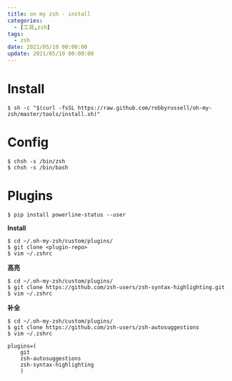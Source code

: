 ```yaml
---
title: on my zsh - install
categories: 
  - [工具,zsh]
tags:
  - zsh
date: 2021/05/10 00:00:00
update: 2021/05/10 00:00:00
---
```


# Install

```shell
$ sh -c "$(curl -fsSL https://raw.github.com/robbyrussell/oh-my-zsh/master/tools/install.sh)"
```

# Config

```shell
$ chsh -s /bin/zsh
$ chsh -s /bin/bash
```

# Plugins

```shell
$ pip install powerline-status --user
```

**Install**

```shell
$ cd ~/.oh-my-zsh/custom/plugins/
$ git clone <plugin-repo>
$ vim ~/.zshrc
```

**高亮**

```shell
$ cd ~/.oh-my-zsh/custom/plugins/
$ git clone https://github.com/zsh-users/zsh-syntax-highlighting.git
$ vim ~/.zshrc
```

**补全**

```shell
$ cd ~/.oh-my-zsh/custom/plugins/
$ git clone https://github.com/zsh-users/zsh-autosuggestions
$ vim ~/.zshrc

plugins=(
    git
    zsh-autosuggestions
    zsh-syntax-highlighting
    )
```

